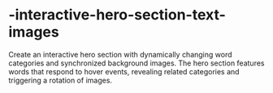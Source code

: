 # -interactive-hero-section-text-images
Create an interactive hero section with dynamically changing word categories and synchronized background images. The hero section features words that respond to hover events, revealing related categories and triggering a rotation of images.
